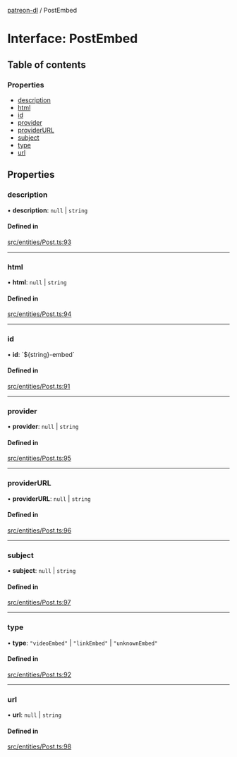 [patreon-dl](../README.md) / PostEmbed

# Interface: PostEmbed

## Table of contents

### Properties

- [description](PostEmbed.md#description)
- [html](PostEmbed.md#html)
- [id](PostEmbed.md#id)
- [provider](PostEmbed.md#provider)
- [providerURL](PostEmbed.md#providerurl)
- [subject](PostEmbed.md#subject)
- [type](PostEmbed.md#type)
- [url](PostEmbed.md#url)

## Properties

### description

• **description**: ``null`` \| `string`

#### Defined in

[src/entities/Post.ts:93](https://github.com/patrickkfkan/patreon-dl/blob/2e8088d/src/entities/Post.ts#L93)

___

### html

• **html**: ``null`` \| `string`

#### Defined in

[src/entities/Post.ts:94](https://github.com/patrickkfkan/patreon-dl/blob/2e8088d/src/entities/Post.ts#L94)

___

### id

• **id**: \`$\{string}-embed\`

#### Defined in

[src/entities/Post.ts:91](https://github.com/patrickkfkan/patreon-dl/blob/2e8088d/src/entities/Post.ts#L91)

___

### provider

• **provider**: ``null`` \| `string`

#### Defined in

[src/entities/Post.ts:95](https://github.com/patrickkfkan/patreon-dl/blob/2e8088d/src/entities/Post.ts#L95)

___

### providerURL

• **providerURL**: ``null`` \| `string`

#### Defined in

[src/entities/Post.ts:96](https://github.com/patrickkfkan/patreon-dl/blob/2e8088d/src/entities/Post.ts#L96)

___

### subject

• **subject**: ``null`` \| `string`

#### Defined in

[src/entities/Post.ts:97](https://github.com/patrickkfkan/patreon-dl/blob/2e8088d/src/entities/Post.ts#L97)

___

### type

• **type**: ``"videoEmbed"`` \| ``"linkEmbed"`` \| ``"unknownEmbed"``

#### Defined in

[src/entities/Post.ts:92](https://github.com/patrickkfkan/patreon-dl/blob/2e8088d/src/entities/Post.ts#L92)

___

### url

• **url**: ``null`` \| `string`

#### Defined in

[src/entities/Post.ts:98](https://github.com/patrickkfkan/patreon-dl/blob/2e8088d/src/entities/Post.ts#L98)
